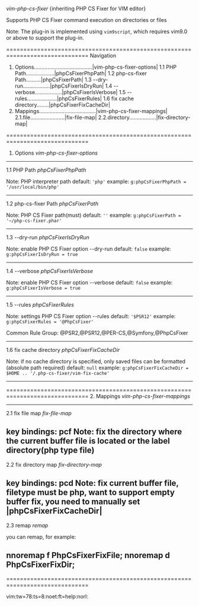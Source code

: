 *vim-php-cs-fixer*         {inheriting PHP CS Fixer for VIM editor}

Supports PHP CS Fixer command execution on directories or files

Note: The plug-in is implemented using `vim9script`, which requires vim9.0 or
      above to support the plug-in.

==============================================================================
Navigation

  1. Options.......................................|vim-php-cs-fixer-options|
    1.1 PHP Path...................|phpCsFixerPhpPath|
    1.2 php-cs-fixer Path..........|phpCsFixerPath|
    1.3 --dry-run..................|phpCsFixerIsDryRun|
    1.4 --verbose..................|phpCsFixerIsVerbose|
    1.5 --rules....................|phpCsFixerRules|
    1.6 fix cache directory........|phpCsFixerFixCacheDir|
  2. Mappings......................................|vim-php-cs-fixer-mappings|
    2.1.file.......................|fix-file-map|
    2.2.directory..................|fix-directory-map|

==============================================================================
1. Options                                          *vim-php-cs-fixer-options*

------------------------------------------------------------------------------
1.1 PHP Path                                               *phpCsFixerPhpPath*

Note: PHP interpreter path
default: `'php'`
example: `g:phpCsFixerPhpPath = '/usr/local/bin/php'`

------------------------------------------------------------------------------
1.2 php-cs-fixer Path                                         *phpCsFixerPath*

Note: PHP CS Fixer path(must)
default: `''`
example: `g:phpCsFixerPath = '~/php-cs-fixer.phar'`

------------------------------------------------------------------------------
1.3 --dry-run                                             *phpCsFixerIsDryRun*

Note: enable PHP CS Fixer option --dry-run
default: `false`
example: `g:phpCsFixerIsDryRun = true`

------------------------------------------------------------------------------
1.4 --verbose                                            *phpCsFixerIsVerbose*

Note: enable PHP CS Fixer option --verbose
default: `false`
example: `g:phpCsFixerIsVerbose = true`

------------------------------------------------------------------------------
1.5 --rules                                                  *phpCsFixerRules*

Note: settings PHP CS Fixer option --rules
default: `'$PSR12'`
example: `g:phpCsFixerRules = '@PhpCsFixer'`

Common Rule Group: @PSR2,@PSR12,@PER-CS,@Symfony,@PhpCsFixer

------------------------------------------------------------------------------
1.6 fix cache directory                                *phpCsFixerFixCacheDir*

Note: if no cache directory is specified, only saved files can be formatted
      (absolute path required)
default: `null`
example: `g:phpCsFixerFixCacheDir = $HOME .. '/.php-cs-fixer/vim-fix-cache'`

------------------------------------------------------------------------------

==============================================================================
2. Mappings                                        *vim-php-cs-fixer-mappings*

------------------------------------------------------------------------------
2.1 fix file map                                                *fix-file-map*

key bindings: <leader>pcf
Note: fix the directory where the current buffer file is located
      or the label directory(php type file)
------------------------------------------------------------------------------
2.2 fix directory map                                      *fix-directory-map*

key bindings: <leader>pcd
Note: fix current buffer file, filetype must be php, want to support
      empty buffer fix, you need to manually set |phpCsFixerFixCacheDir|
------------------------------------------------------------------------------
2.3 remap                                                              *remap*

you can remap, for example:

nnoremap <unique><silent><Leader>f <Plug>PhpCsFixerFixFile;
nnoremap <unique><silent><Leader>d <Plug>PhpCsFixerFixDir;
------------------------------------------------------------------------------

==============================================================================

vim:tw=78:ts=8:noet:ft=help:norl:
